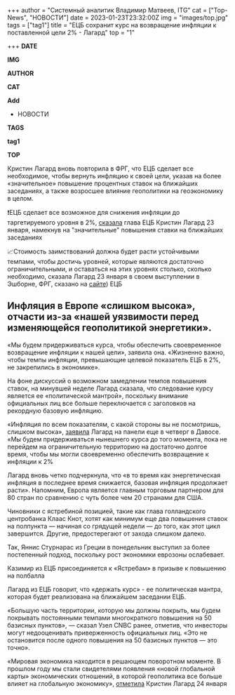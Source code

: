 +++
author = "Cистемный аналитик Владимир Матвеев, ITG"
cat = ["Top-News", "НОВОСТИ"]
date = 2023-01-23T23:32:00Z
img = "images/top.jpg"
tags = ["tag1"]
title = "ЕЦБ сохранит курс на возвращение инфляции к поставленной цели 2% - Лагард"
top = "1"

+++
**DATE**

**IMG**

**AUTHOR**

**CAT**

**Add**

* НОВОСТИ

**TAGS**

**tag1**

**TOP**

Кристин Лагард вновь повторила в ФРГ, что ЕЦБ сделает все необходимое, чтобы вернуть инфляцию к своей цели, указав на более «значительное» повышение процентных ставок на ближайших заседаниях, а также возросшее влияние геополитики на геоэкономику в целом. 

❗️ЕЦБ сделает все возможное для снижения инфляции до таргетируемого уровня в 2%, [сказала](https://www.reuters.com/markets/europe/ecb-rates-have-rise-significantly-steady-pace-lagarde-says-2023-01-23/ "сказала") глава ЕЦБ Кристин Лагард 23 января, намекнув на "значительные" повышения ставки на ближайших заседаниях

📈Стоимость заимствований должна будет расти устойчивыми темпами, чтобы достичь уровней, которые являются достаточно ограничительными, и оставаться на этих уровнях столько, сколько необходимо, сказала Лагард 23 января в своем выступлении в Эшборне, ФРГ, сказано на [сайте](https://www.ecb.europa.eu/press/key/date/2023/html/ecb.sp230123_1\~2d9786eedf.en.html)) ЕЦБ

## **Инфляция в Европе «слишком высока», отчасти из-за «нашей уязвимости перед изменяющейся геополитикой энергетики».**

«Мы будем придерживаться курса, чтобы обеспечить своевременное возвращение инфляции к нашей цели», заявила она. «Жизненно важно, чтобы темпы инфляции, превышающие целевой показатель ЕЦБ в 2%, не закрепились в экономике».

На фоне дискуссий о возможном замедлении темпов повышения ставок, на минувшей неделе Лагард сказала, что следование курсу является ее «политической мантрой», поскольку внимание официальных лиц все больше переключается с заголовков на рекордную базовую инфляцию.

«Инфляция по всем показателям, с какой стороны вы не посмотришь, слишком высока», [заявила](https://www.youtube.com/watch?v=wwpytkjHbzg) Лагард на панели еще в четверг в Давосе. «Мы будем придерживаться нынешнего курса до того момента, пока не перейдем на ограничительную территорию на достаточно долгое время, чтобы мы могли своевременно обеспечить возвращение к инфляции к 2%

Лагард вновь четко подчеркнула, что «в то время как энергетическая инфляция в последнее время снижается, базовая инфляция продолжает расти». Напомним, Европа является главным торговым партнером для 80 стран по сравнению с чуть более чем 20 странами для США.

Чиновники с ястребиной позицией, такие как глава голландского центробанка Клаас Кнот, хотят как минимум еще два повышения ставок на полпункта — начиная со грядущей недели — до того, как этот цикл завершится. Другие, предостерегают от захода слишком далеко.

Так, Яннис Стурнарас из Греции в понедельник выступил за более постепенный подход, поскольку рост экономики еврозоны ослабевает.

Казимир из ЕЦБ присоединяется к «Ястребам» в призыве к повышению на полбалла

Лагард из ЕЦБ говорит, что «держать курс» - ее политическая мантра, которая будет реализована на ближайшем заседании ЕЦБ.

«Большую часть территории, которую мы должны покрыть, мы будем покрывать постоянными темпами многократного повышения на 50 базисных пунктов», — сказал Узел CNBC ранее, отметив, что инвесторы могут недооценивать приверженность официальных лиц. «Это не остановится после одного повышения на 50 базисных пунктов — это точно».

«Мировая экономика находится в решающем поворотном моменте. В прошлом году мы стали свидетелями появления «новой глобальной карты» экономических отношений, в которой геополитика все больше влияет на глобальную экономику», [отметила](https://www.ecb.europa.eu/press/key/date/2023/html/ecb.sp230123_1\~2d9786eedf.en.html) Кристин Лагард 24 января